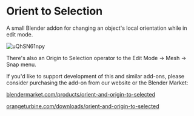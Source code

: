 # Orient to Selection
 A small Blender addon for changing an object's local orientation while in edit mode.

![uQhSN61npy](https://user-images.githubusercontent.com/12982300/127409850-6f22147a-0145-4229-aa50-e18ceb57171a.gif)

There's also an Origin to Selection operator to the Edit Mode -> Mesh -> Snap menu.

If you'd like to support development of this and similar add-ons, please consider purchasing the add-on from our website or the Blender Market:

[blendermarket.com/products/orient-and-origin-to-selected](https://blendermarket.com/products/orient-and-origin-to-selected)

[orangeturbine.com/downloads/orient-and-origin-to-selected](https://orangeturbine.com/downloads/orient-and-origin-to-selected)